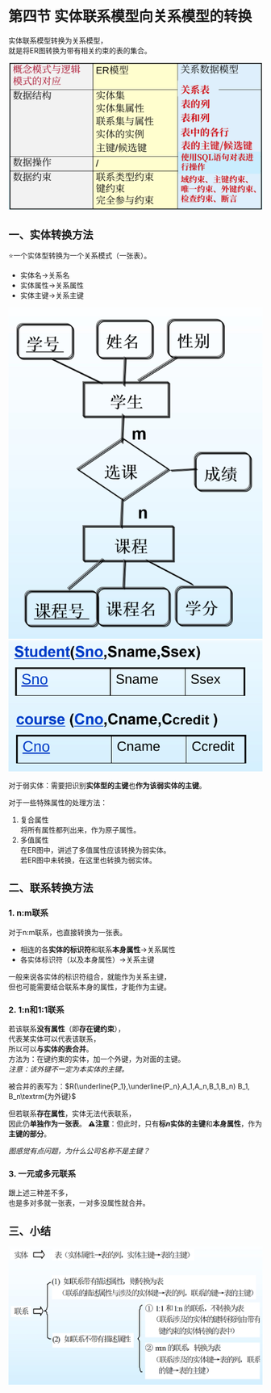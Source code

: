 # 第四节 实体联系模型向关系模型的转换

实体联系模型转换为关系模型，  
就是将ER图转换为带有相关约束的表的集合。

![ER模型和关系模型的对应关系](images/3.4-Relational_Data_Model-4--04-10_10-34-03.png)

## 一、实体转换方法

⭐一个实体型转换为一个关系模式（一张表）。

* 实体名→关系名
* 实体属性→关系属性
* 实体主键→关系主键

![ER图中实体](images/3.4-Relational_Data_Model-4--04-10_10-42-26.png) ![实体说转换的关系模式](images/3.4-Relational_Data_Model-4--04-10_10-43-02.png)

对于弱实体：需要把识别**实体型的主键**也**作为该弱实体的主键**。

对于一些特殊属性的处理方法：

1. 复合属性  
   将所有属性都列出来，作为原子属性。
2. 多值属性  
   在ER图中，讲述了多值属性应该转换为弱实体。  
   若ER图中未转换，在这里也转换为弱实体。

## 二、联系转换方法

### 1. n:m联系

对于n:m联系，也直接转换为一张表。

* 相连的各**实体的标识符**和联系**本身属性**→关系属性
* 各实体标识符（以及本身属性）→关系主键  

一般来说各实体的标识符组合，就能作为关系主键，  
但也可能需要结合联系本身的属性，才能作为主键。

### 2. 1:n和1:1联系

若该联系**没有属性**（即**存在键约束**），  
代表某实体可以代表该联系，  
所以可以**与实体的表合并**。  
方法为：在键约束的实体，加一个外键，为对面的主键。  
*注意：该外键不一定为本实体的主键。*

被合并的表写为：$R(\underline{P_1},\underline{P_n},A_1,A_n,B_1,B_n) B_1, B_n\textrm{为外键}$

但若联系**存在属性**，实体无法代表联系，  
因此仍**单独作为一张表**。
**⚠注意**：但此时，只有**标$n$实体的主键**和**本身属性**，作为**主键的部分**。

*图感觉有点问题，为什么公司名称不是主键？*

### 3. 一元或多元联系

跟上述三种差不多，  
也是多对多就一张表，一对多没属性就合并。

## 三、小结

![ER图转换为关系模型小结](images/3.4-Relational_Data_Model-4--04-10_11-21-32.png)
